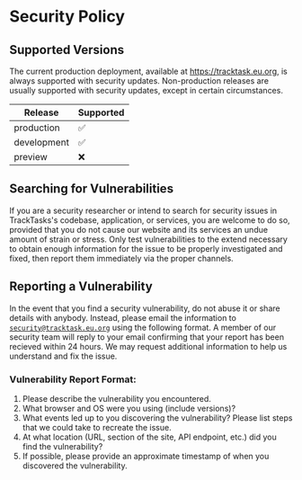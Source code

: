 # Security Policy

## Supported Versions

The current production deployment, available at https://tracktask.eu.org, is always supported with security updates. Non-production releases are usually supported with security updates, except in certain circumstances.

| Release      | Supported          |
| ------------ | ------------------ |
| production   | :white_check_mark: |
| development  | :white_check_mark: |
| preview      | :x:                |

## Searching for Vulnerabilities
If you are a security researcher or intend to search for security issues in TrackTasks's codebase, application, or services, you are welcome to do so, provided that you do not cause our website and its services an undue amount of strain or stress. Only test vulnerabilities to the extend necessary to obtain enough information for the issue to be properly investigated and fixed, then report them immediately via the proper channels.

## Reporting a Vulnerability

In the event that you find a security vulnerability, do not abuse it or share details with anybody. Instead, please email the information to [`security@tracktask.eu.org`](mailto:security@tracktask.eu.org) using the following format. A member of our security team will reply to your email confirming that your report has been recieved within 24 hours. We may request additional information to help us understand and fix the issue.

### Vulnerability Report Format:
1. Please describe the vulnerability you encountered.
2. What browser and OS were you using (include versions)?
3. What events led up to you discovering the vulnerability? Please list steps that we could take to recreate the issue.
4. At what location (URL, section of the site, API endpoint, etc.) did you find the vulnerability?
5. If possible, please provide an approximate timestamp of when you discovered the vulnerability.